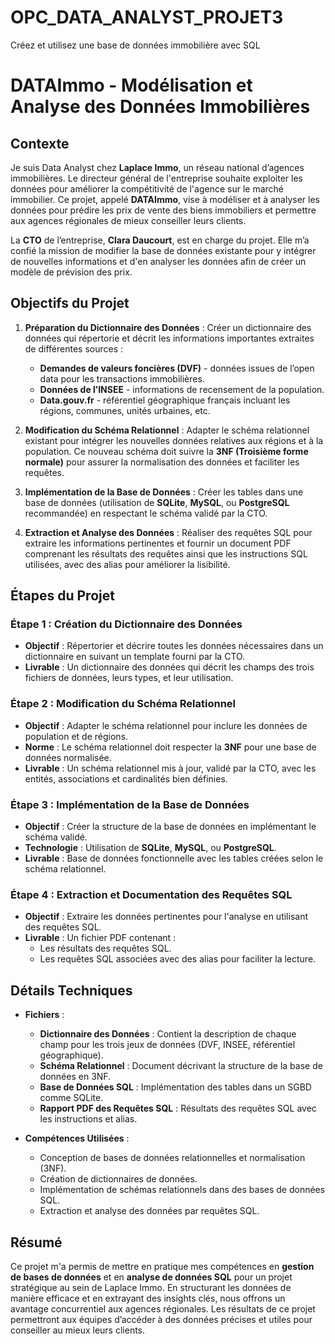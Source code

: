 # OPC_DATA_ANALYST_PROJET3
Créez et utilisez une base de données immobilière avec SQL
# DATAImmo - Modélisation et Analyse des Données Immobilières

## Contexte

Je suis Data Analyst chez **Laplace Immo**, un réseau national d’agences immobilières. Le directeur général de l'entreprise souhaite exploiter les données pour améliorer la compétitivité de l'agence sur le marché immobilier. Ce projet, appelé **DATAImmo**, vise à modéliser et à analyser les données pour prédire les prix de vente des biens immobiliers et permettre aux agences régionales de mieux conseiller leurs clients.

La **CTO** de l’entreprise, **Clara Daucourt**, est en charge du projet. Elle m’a confié la mission de modifier la base de données existante pour y intégrer de nouvelles informations et d'en analyser les données afin de créer un modèle de prévision des prix.

## Objectifs du Projet

1. **Préparation du Dictionnaire des Données** : Créer un dictionnaire des données qui répertorie et décrit les informations importantes extraites de différentes sources :
   - **Demandes de valeurs foncières (DVF)** - données issues de l’open data pour les transactions immobilières.
   - **Données de l’INSEE** - informations de recensement de la population.
   - **Data.gouv.fr** - référentiel géographique français incluant les régions, communes, unités urbaines, etc.
   
2. **Modification du Schéma Relationnel** : Adapter le schéma relationnel existant pour intégrer les nouvelles données relatives aux régions et à la population. Ce nouveau schéma doit suivre la **3NF (Troisième forme normale)** pour assurer la normalisation des données et faciliter les requêtes.

3. **Implémentation de la Base de Données** : Créer les tables dans une base de données (utilisation de **SQLite**, **MySQL**, ou **PostgreSQL** recommandée) en respectant le schéma validé par la CTO.

4. **Extraction et Analyse des Données** : Réaliser des requêtes SQL pour extraire les informations pertinentes et fournir un document PDF comprenant les résultats des requêtes ainsi que les instructions SQL utilisées, avec des alias pour améliorer la lisibilité.

## Étapes du Projet

### Étape 1 : Création du Dictionnaire des Données

- **Objectif** : Répertorier et décrire toutes les données nécessaires dans un dictionnaire en suivant un template fourni par la CTO.
- **Livrable** : Un dictionnaire des données qui décrit les champs des trois fichiers de données, leurs types, et leur utilisation.

### Étape 2 : Modification du Schéma Relationnel

- **Objectif** : Adapter le schéma relationnel pour inclure les données de population et de régions.
- **Norme** : Le schéma relationnel doit respecter la **3NF** pour une base de données normalisée.
- **Livrable** : Un schéma relationnel mis à jour, validé par la CTO, avec les entités, associations et cardinalités bien définies.

### Étape 3 : Implémentation de la Base de Données

- **Objectif** : Créer la structure de la base de données en implémentant le schéma validé.
- **Technologie** : Utilisation de **SQLite**, **MySQL**, ou **PostgreSQL**.
- **Livrable** : Base de données fonctionnelle avec les tables créées selon le schéma relationnel.

### Étape 4 : Extraction et Documentation des Requêtes SQL

- **Objectif** : Extraire les données pertinentes pour l'analyse en utilisant des requêtes SQL.
- **Livrable** : Un fichier PDF contenant :
  - Les résultats des requêtes SQL.
  - Les requêtes SQL associées avec des alias pour faciliter la lecture.

## Détails Techniques

- **Fichiers** :
  - **Dictionnaire des Données** : Contient la description de chaque champ pour les trois jeux de données (DVF, INSEE, référentiel géographique).
  - **Schéma Relationnel** : Document décrivant la structure de la base de données en 3NF.
  - **Base de Données SQL** : Implémentation des tables dans un SGBD comme SQLite.
  - **Rapport PDF des Requêtes SQL** : Résultats des requêtes SQL avec les instructions et alias.

- **Compétences Utilisées** :
  - Conception de bases de données relationnelles et normalisation (3NF).
  - Création de dictionnaires de données.
  - Implémentation de schémas relationnels dans des bases de données SQL.
  - Extraction et analyse des données par requêtes SQL.

## Résumé

Ce projet m'a permis de mettre en pratique mes compétences en **gestion de bases de données** et en **analyse de données SQL** pour un projet stratégique au sein de Laplace Immo. En structurant les données de manière efficace et en extrayant des insights clés, nous offrons un avantage concurrentiel aux agences régionales. Les résultats de ce projet permettront aux équipes d’accéder à des données précises et utiles pour conseiller au mieux leurs clients.
